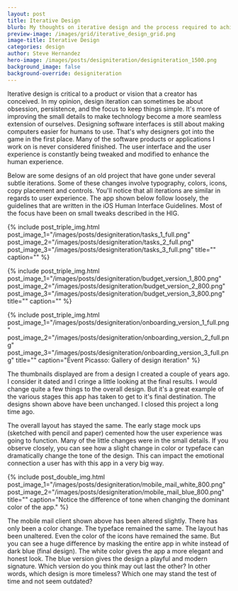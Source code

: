 ```yaml
---
layout: post
title: Iterative Design 
blurb: My thoughts on iterative design and the process required to achieve your vision.
preview-image: /images/grid/iterative_design_grid.png
image-title: Iterative Design
categories: design 
author: Steve Hernandez
hero-image: /images/posts/designiteration/designiteration_1500.png
background_image: false
background-override: designiteration
---
```


Iterative design is critical to a product or vision that a creator has conceived.  In my opinion, design iteration can sometimes be about obsession, persistence, and the focus to keep things simple.  It's more of improving the small details to make technology become a more seamless extension of ourselves.  Designing software interfaces is still about making computers easier for humans to use.  That's why designers got into the game in the first place.  Many of the software products or applications I work on is never considered finished.  The user interface and the user experience is constantly being tweaked and modified to enhance the human experience.  

Below are some designs of an old project that have gone under several subtle iterations.  Some of these changes involve typography, colors, icons, copy placement and controls.  You'll notice that all iterations are similar in regards to user experience.  The app shown below follow loosely, the guidelines that are written in the iOS Human Interface Guidelines.  Most of the focus have been on small tweaks described in the HIG. 

{% include post_triple_img.html post_image_1="/images/posts/designiteration/tasks_1_full.png" post_image_2="/images/posts/designiteration/tasks_2_full.png" post_image_3="/images/posts/designiteration/tasks_3_full.png" title="" caption="" %}

{% include post_triple_img.html post_image_1="/images/posts/designiteration/budget_version_1_800.png" post_image_2="/images/posts/designiteration/budget_version_2_800.png" post_image_3="/images/posts/designiteration/budget_version_3_800.png" title="" caption="" %}

{% include post_triple_img.html post_image_1="/images/posts/designiteration/onboarding_version_1_full.png" post_image_2="/images/posts/designiteration/onboarding_version_2_full.png" post_image_3="/images/posts/designiteration/onboarding_version_3_full.png" title="" caption="Event Picasso: Gallery of design iteration" %}

The thumbnails displayed are from a design I created a couple of years ago.  I consider it dated and I cringe a little looking at the final results.  I would change quite a few things to the overall design.  But it's a great example of the various stages this app has taken to get to it's final destination.  The designs shown above have been unchanged.  I closed this project a long time ago.

The overall layout has stayed the same.  The early stage mock ups (sketched with pencil and paper) cemented how the user experience was going to function.  Many of the little changes were in the small details.  If you observe closely, you can see how a slight change in color or typeface can dramatically change the tone of the design.  This can impact the emotional connection a user has with this app in a very big way.

{% include post_double_img.html post_image_1="/images/posts/designiteration/mobile_mail_white_800.png" post_image_2="/images/posts/designiteration/mobile_mail_blue_800.png" title="" caption="Notice the difference of tone when changing the dominant color of the app." %}

The mobile mail client shown above has been altered slightly.  There has only been a color change.  The typeface remained the same.  The layout has been unaltered.  Even the color of the icons have remained the same.  But you can see a huge difference by masking the entire app in white instead of dark blue (final design).  The white color gives the app a more elegant and honest look.  The blue version gives the design a playful and modern signature.  Which version do you think may out last the other?  In other words, which design is more timeless?  Which one may stand the test of time and not seem outdated? 


